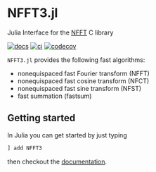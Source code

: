 # NFFT3.jl

Julia Interface for the [NFFT](https://github.com/NFFT/nfft) C library

[![docs](https://img.shields.io/badge/docs-stable-blue)](https://nfft.github.io/NFFT3.jl/stable/)
[![ci](https://github.com/NFFT/NFFT3.jl/actions/workflows/ci.yml/badge.svg)](https://github.com/NFFT/NFFT3.jl/actions?query=workflow%3ACI+branch%3Amain)
[![codecov](https://codecov.io/gh/NFFT/NFFT3/branch/main/graph/badge.svg?token=YCTMXP64FK)](https://codecov.io/gh/NFFT/NFFT3)

`NFFT3.jl` provides the following fast algorithms:
- nonequispaced fast Fourier transform (NFFT) 
- nonequispaced fast cosine transform (NFCT) 
- nonequispaced fast sine transform (NFST)
- fast summation (fastsum) 

## Getting started

In Julia you can get started by just typing

```julia
] add NFFT3
```

then checkout the [documentation](https://nfft.github.io/NFFT3.jl/stable/).
